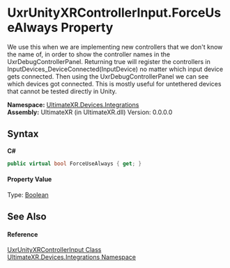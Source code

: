 # UxrUnityXRControllerInput.ForceUseAlways Property 
 

We use this when we are implementing new controllers that we don't know the name of, in order to show the controller names in the UxrDebugControllerPanel. Returning true will register the controllers in InputDevices_DeviceConnected(InputDevice) no matter which input device gets connected. Then using the UxrDebugControllerPanel we can see which devices got connected. This is mostly useful for untethered devices that cannot be tested directly in Unity.

**Namespace:**&nbsp;<a href="N_UltimateXR_Devices_Integrations">UltimateXR.Devices.Integrations</a><br />**Assembly:**&nbsp;UltimateXR (in UltimateXR.dll) Version: 0.0.0.0

## Syntax

**C#**<br />
``` C#
public virtual bool ForceUseAlways { get; }
```


#### Property Value
Type: <a href="https://docs.microsoft.com/dotnet/api/system.boolean" target="_blank" rel="noopener noreferrer">Boolean</a>

## See Also


#### Reference
<a href="T_UltimateXR_Devices_Integrations_UxrUnityXRControllerInput">UxrUnityXRControllerInput Class</a><br /><a href="N_UltimateXR_Devices_Integrations">UltimateXR.Devices.Integrations Namespace</a><br />